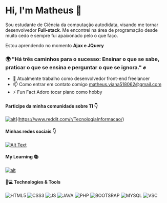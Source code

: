 # Hi, I'm Matheus 👋

Sou estudante de Ciência da computação autodidata, visando me tornar desenvolvedor **Full-stack**. Me encontrei na área de programação desde muito cedo e sempre fui apaixonado pelo o que faço.

Estou aprendendo no momento **Ajax e JQuery**

### :earth_africa: "Há três caminhos para o sucesso: Ensinar o que se sabe, praticar o que se ensina e perguntar o que se ignora." :fist:

- 🔭 Atualmente trabalho como desenvolvedor front-end freelancer
- 📫 Como entrar em contato comigo matheus.viana518062@gmail.com
- ⚡ Fun Fact Adoro tocar piano como hobby

#### Participe da minha comunidade sobre TI 👇
[![alt](https://img.shields.io/badge/Reddit-FF4500?style=for-the-badge&logo=reddit&logoColor=white)](https://img.shields.io/badge/Reddit-FF4500?style=for-the-badge&logo=reddit&logoColor=white)](https://www.reddit.com/r/TecnologiaInformacao/)

#### Minhas redes sociais 👇

[![Alt Text](https://img.shields.io/badge/LinkedIn-0077B5?style=for-the-badge&logo=linkedin&logoColor=white)](https://www.linkedin.com/in/matheus-viana-844355205)

#### My Learning :books:

[![alt](https://img.shields.io/badge/Udemy-EC5252?style=for-the-badge&logo=Udemy&logoColor=white)](https://www.udemy.com/user/matheus-viana-12/)

#### 🚀💻 Technologies & Tools

![HTML5](https://img.shields.io/badge/HTML5-E34F26?style=for-the-badge&logo=html5&logoColor=white) ![CSS3](https://img.shields.io/badge/CSS3-1572B6?style=for-the-badge&logo=css3&logoColor=white) ![JS](https://img.shields.io/badge/JavaScript-323330?style=for-the-badge&logo=javascript&logoColor=F7DF1E) ![JAVA](https://img.shields.io/badge/Java-ED8B00?style=for-the-badge&logo=java&logoColor=white) ![PHP](https://img.shields.io/badge/PHP-777BB4?style=for-the-badge&logo=php&logoColor=white) ![BOOTSRAP](https://img.shields.io/badge/Bootstrap-563D7C?style=for-the-badge&logo=bootstrap&logoColor=white) ![MYSQL](https://img.shields.io/badge/MySQL-005C84?style=for-the-badge&logo=mysql&logoColor=white) ![VSC](https://img.shields.io/badge/Visual_Studio_Code-0078D4?style=for-the-badge&logo=visual%20studio%20code&logoColor=white)
<!--
**vianaV19/vianaV19** is a ✨ _special_ ✨ repository because its `README.md` (this file) appears on your GitHub profile.

Here are some ideas to get you started:

- 🔭 I’m currently working on ...
- 🌱 I’m currently learning ...
- 👯 I’m looking to collaborate on ...
- 🤔 I’m looking for help with ...
- 💬 Ask me about ...
- 📫 How to reach me: ...
- 😄 Pronouns: ...
- ⚡ Fun fact: ...
-->
